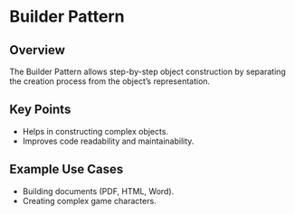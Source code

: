 # Builder Pattern

## Overview

The Builder Pattern allows step-by-step object construction by separating the creation process from the object’s representation.

## Key Points

- Helps in constructing complex objects.
- Improves code readability and maintainability.

## Example Use Cases

- Building documents (PDF, HTML, Word).
- Creating complex game characters.
